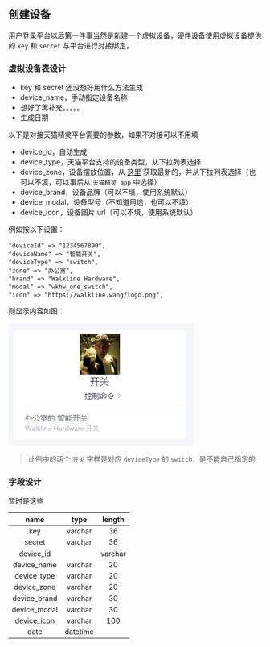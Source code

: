 ## 创建设备

用户登录平台以后第一件事当然是新建一个虚拟设备，硬件设备使用虚拟设备提供的 `key` 和 `secret` 与平台进行对接绑定，

### 虚拟设备表设计

- key 和 secret 还没想好用什么方法生成
- device_name，手动指定设备名称
- 想好了再补充。。。。。
- 生成日期

以下是对接天猫精灵平台需要的参数，如果不对接可以不用填

- device_id，自动生成
- device_type，天猫平台支持的设备类型，从下拉列表选择
- device_zone，设备摆放位置，从 [这里](https://open.bot.tmall.com/oauth/api/placelist?spm=0.7629140.0.0.29751780d0p90U) 获取最新的，并从下拉列表选择（也可以不填，可以事后从 `天猫精灵 app` 中选择）
- device_brand，设备品牌（可以不填，使用系统默认）
- device_modal，设备型号（不知道用途，也可以不填）
- device_icon，设备图片 url（可以不填，使用系统默认）

例如按以下设置：

```
"deviceId" => "1234567890",
"deviceName" => "智能开关",
"deviceType" => "switch",
"zone" => "办公室",
"brand" => "Walkline Hardware",
"modal" => "wkhw_one_switch",
"icon" => "https://walkline.wang/logo.png",
```

则显示内容如图：

![](images/device_list.png)

> 此例中的两个 `开关` 字样是对应 `deviceType` 的 `switch`，是不能自己指定的

### 字段设计

暂时是这些

<table>
<thead>
<tr class="header">
<th style="text-align: center;">name</th>
<th style="text-align: center;">type</th>
<th style="text-align: center;">length</th>
</tr>
</thead>
<tbody>
<tr class="odd">
<td style="text-align: center;">key</td>
<td style="text-align: center;">varchar</td>
<td style="text-align: center;">36</td>
</tr>
<tr class="even">
<td style="text-align: center;">secret</td>
<td style="text-align: center;">varchar</td>
<td style="text-align: center;">36</td>
</tr>
<tr class="odd">
<td style="text-align: center;">device_id</td>
<td style="text-align: center;"></td>
<td style="text-align: center;">varchar</td>
</tr>
<tr class="even">
<td style="text-align: center;">device_name</td>
<td style="text-align: center;">varchar</td>
<td style="text-align: center;">20</td>
</tr>
<tr class="odd">
<td style="text-align: center;">device_type</td>
<td style="text-align: center;">varchar</td>
<td style="text-align: center;">20</td>
</tr>
<tr class="even">
<td style="text-align: center;">device_zone</td>
<td style="text-align: center;">varchar</td>
<td style="text-align: center;">20</td>
</tr>
<tr class="odd">
<td style="text-align: center;">device_brand</td>
<td style="text-align: center;">varchar</td>
<td style="text-align: center;">30</td>
</tr>
<tr class="even">
<td style="text-align: center;">device_modal</td>
<td style="text-align: center;">varchar</td>
<td style="text-align: center;">30</td>
</tr>
<tr class="odd">
<td style="text-align: center;">device_icon</td>
<td style="text-align: center;">varchar</td>
<td style="text-align: center;">100</td>
</tr>
<tr class="even">
<td style="text-align: center;">date</td>
<td style="text-align: center;">datetime</td>
<td style="text-align: center;"></td>
</tr>
</tbody>
</table>